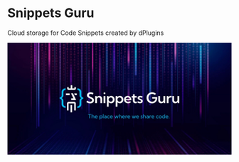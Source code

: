 # Snippets Guru

Cloud storage for Code Snippets created by dPlugins

![Snippets Gutu](snippets-guru-open-graph.jpg)
